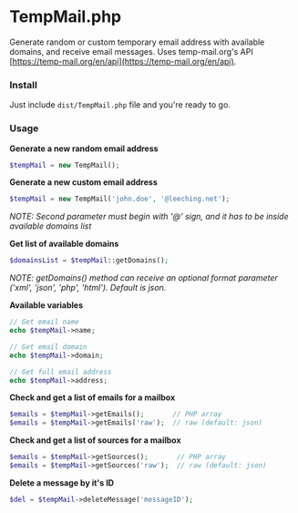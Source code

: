 TempMail.php
===========

Generate random or custom temporary email address with available domains, and receive email messages.
Uses temp-mail.org's API [https://temp-mail.org/en/api](https://temp-mail.org/en/api).


### Install ###

Just include ```dist/TempMail.php``` file and you're ready to go.


### Usage ###

**Generate a new random email address**

```php
$tempMail = new TempMail();
```


**Generate a new custom email address**

```php
$tempMail = new TempMail('john.doe', '@leeching.net');
```

*NOTE: Second parameter must begin with '@' sign, and it has to be inside available domains list*


**Get list of available domains**

```php
$domainsList = $tempMail::getDomains();
```

*NOTE: getDomains() method can receive an optional format parameter ('xml', 'json', 'php', 'html'). Default is json.*


**Available variables**

```php
// Get email name
echo $tempMail->name;

// Get email domain
echo $tempMail->domain;

// Get full email address
echo $tempMail->address;
```

**Check and get a list of emails for a mailbox**

```php
$emails = $tempMail->getEmails();       // PHP array
$emails = $tempMail->getEmails('raw');  // raw (default: json)
```

**Check and get a list of sources for a mailbox**

```php
$emails = $tempMail->getSources();       // PHP array
$emails = $tempMail->getSources('raw');  // raw (default: json)
```

**Delete a message by it's ID**

```php
$del = $tempMail->deleteMessage('messageID');
```